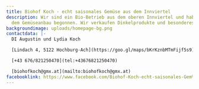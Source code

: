 ```yaml
---
title: Biohof Koch - echt saisonales Gemüse aus dem Innviertel
description: Wir sind ein Bio-Betrieb aus dem oberen Innviertel und haben mit
  dem Gemüseanbau begonnen. Wir verkaufen Dinkelprodukte und besonderes Gemüse.
backgroundimage: uploads/homepage-bg.png
contactdata: |-
  DI Augustin und Lydia Koch

  [Lindach 4, 5122 Hochburg-Ach](https://goo.gl/maps/bKrKznbMTmFijf5s9)

  [+43 676/821250470](tel:+43676821250470)

  [biohofkoch@gmx.at](mailto:biohofkoch@gmx.at)
facebooklink: https://www.facebook.com/Biohof-Koch-echt-saisonales-Gem%C3%BCse-aus-dem-Innviertel-108494664222849/
---
```

